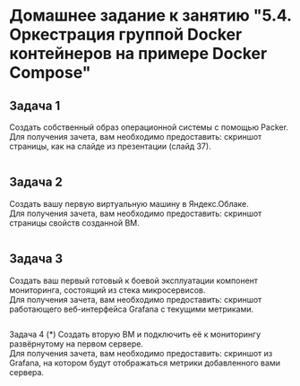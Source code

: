 # Домашнее задание к занятию "5.4. Оркестрация группой Docker контейнеров на примере Docker Compose"


## Задача 1
Создать собственный образ операционной системы с помощью Packer.  
Для получения зачета, вам необходимо предоставить: cкриншот страницы, как на слайде из презентации (слайд 37).
```

```

## Задача 2
Создать вашу первую виртуальную машину в Яндекс.Облаке.  
Для получения зачета, вам необходимо предоставить:  cкриншот страницы свойств созданной ВМ.
```

```

## Задача 3
Создать ваш первый готовый к боевой эксплуатации компонент мониторинга, состоящий из стека микросервисов.  
Для получения зачета, вам необходимо предоставить: cкриншот работающего веб-интерфейса Grafana с текущими метриками.
```

```

Задача 4 (*)
Создать вторую ВМ и подключить её к мониторингу развёрнутому на первом сервере.  
Для получения зачета, вам необходимо предоставить: cкриншот из Grafana, на котором будут отображаться метрики добавленного вами сервера.
```

```
